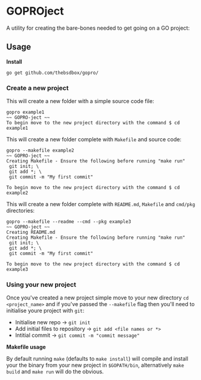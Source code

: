 # GOPROject

A utility for creating the bare-bones needed to get going on a GO project:

## Usage

**Install**

`go get github.com/thebsdbox/gopro/`

### Create a new project

This will create a new folder with a simple source code file:

```
gopro example1
~~ GOPRO-ject ~~
To begin move to the new project directory with the command $ cd example1
```

This will create a new folder complete with `Makefile` and source code:

```
gopro --makefile example2
~~ GOPRO-ject ~~
Creating Makefile - Ensure the following before running "make run"
 git init; \
 git add *; \
 git commit -m "My first commit" 

To begin move to the new project directory with the command $ cd example2
```

This will create a new folder complete with `README.md`, `Makefile` and `cmd/pkg` directories:

```
gopro --makefile --readme --cmd --pkg example3
~~ GOPRO-ject ~~
Creating README.md
Creating Makefile - Ensure the following before running "make run"
 git init; \
 git add *; \
 git commit -m "My first commit" 

To begin move to the new project directory with the command $ cd example3
```

### Using your new project

Once you've created a new project simple move to your new directory `cd <project_name>` and if you've passed the `--makefile` flag then you'll need to initialise youre project with `git`:

- Initialise new repo -> `git init`
- Add initial files to repository -> `git add <file names or *>`
- Intitial commit -> `git commit -m "commit message"`

**Makefile usage**

By default running `make` (defaults to `make install`) will compile and install your the binary from your new project in `$GOPATH/bin`, alternatively `make build` and `make run` will do the obvious. 